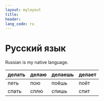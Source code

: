 ```yaml
---
layout: mylayout
title:
header:
lang_code: ru
---
```


# Русский язык

Russian is my native language.

| делать | делаю | делаешь | делает |
|--------|-------|---------|--------|
| петь   | пою   | поёшь   | поёт   |
| спать  | сплю  | спишь   | спит   |